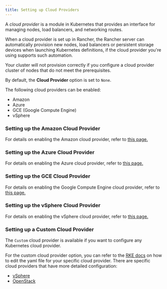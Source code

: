 ```yaml
---
title: Setting up Cloud Providers
---
```


A _cloud provider_ is a module in Kubernetes that provides an interface for managing nodes, load balancers, and networking routes.

When a cloud provider is set up in Rancher, the Rancher server can automatically provision new nodes, load balancers or persistent storage devices when launching Kubernetes definitions, if the cloud provider you're using supports such automation.

Your cluster will not provision correctly if you configure a cloud provider cluster of nodes that do not meet the prerequisites.

By default, the **Cloud Provider** option is set to `None`.

The following cloud providers can be enabled:

* Amazon
* Azure
* GCE (Google Compute Engine)
* vSphere

### Setting up the Amazon Cloud Provider

For details on enabling the Amazon cloud provider, refer to [this page.](../how-to-guides/new-user-guides/kubernetes-clusters-in-rancher-setup/launch-kubernetes-with-rancher/set-up-cloud-providers/other-cloud-providers/amazon.md)

### Setting up the Azure Cloud Provider

For details on enabling the Azure cloud provider, refer to [this page.](../how-to-guides/new-user-guides/kubernetes-clusters-in-rancher-setup/launch-kubernetes-with-rancher/set-up-cloud-providers/other-cloud-providers/azure.md)

### Setting up the GCE Cloud Provider

For details on enabling the Google Compute Engine cloud provider, refer to [this page.](../how-to-guides/new-user-guides/kubernetes-clusters-in-rancher-setup/launch-kubernetes-with-rancher/set-up-cloud-providers/other-cloud-providers/google-compute-engine.md)

### Setting up the vSphere Cloud Provider

For details on enabling the vSphere cloud provider, refer to [this page.](vsphere-cloud-provider.md)

### Setting up a Custom Cloud Provider

The `Custom` cloud provider is available if you want to configure any Kubernetes cloud provider.

For the custom cloud provider option, you can refer to the [RKE docs](https://rancher.com/docs/rke/latest/en/config-options/cloud-providers/) on how to edit the yaml file for your specific cloud provider. There are specific cloud providers that have more detailed configuration:

* [vSphere](https://rke.docs.rancher.com/config-options/cloud-providers/vsphere)
* [OpenStack](https://rancher.com/docs/rke/latest/en/config-options/cloud-providers/openstack/)
